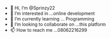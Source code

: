 - 👋 Hi, I’m @Sprinzy22
- 👀 I’m interested in ...online development
- 🌱 I’m currently learning ... Programming
- 💞️ I’m looking to collaborate on ...this platform
- 📫 How to reach me ...08062216299 


<!---
Sprinzy22/Sprinzy22 is a ✨ special ✨ repository because its `README.md` (this file) appears on your GitHub profile.
You can click the Preview link to take a look at your changes.
--->
